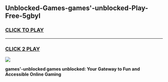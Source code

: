 
## Unblocked-Games-games'-unblocked-Play-Free-5gbyl
<h3>
<a href="https://premium76.site?title=games'-unblocked&ref=18A">CLICK TO PLAY</a></h3>
<hr>

<h3>
<a href="https://premium76.site?title=games'-unblocked&ref=18A">CLICK 2 PLAY</a>
  
</h3>

<a href="https://premium76.site?title=games'-unblocked&ref=18A"><img src="https://clearcache.store/games.png"></a>


**games'-unblocked games unblocked: Your Gateway to Fun and Accessible Online Gaming**

